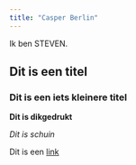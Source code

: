 ```yaml
---
title: "Casper Berlin"
---
```


Ik ben STEVEN.

## Dit is een titel

### Dit is een iets kleinere titel

**Dit is dikgedrukt**

_Dit is schuin_

Dit is een [link](https://steven.nl)


